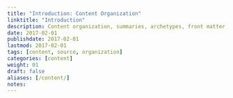 ```yaml
---
title: "Introduction: Content Organization"
linktitle: "Introduction"
description: Content organization, summaries, archetypes, front matter, and supported formats.
date: 2017-02-01
publishdate: 2017-02-01
lastmod: 2017-02-01
tags: [content, source, organization]
categories: [content]
weight: 01
draft: false
aliases: [/content/]
notes:
---
```

